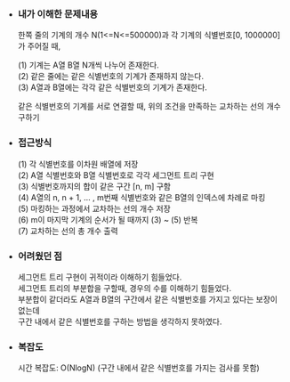 - ### 내가 이해한 문제내용  
  한쪽 줄의 기계의 개수 N(1<=N<=500000)과 각 기계의 식별번호[0, 1000000]가 주어질 때,
  
  (1) 기계는 A열 B열 N개씩 나누어 존재한다.  
  (2) 같은 줄에는 같은 식별번호의 기계가 존재하지 않는다.  
  (3) A열과 B열에는 각각 같은 식별번호의 기계가 존재한다.  
  
  같은 식별번호의 기계를 서로 연결할 때, 위의 조건을 만족하는 교차하는 선의 개수 구하기   
  
- ### 접근방식  
  (1) 각 식별번호를 이차원 배열에 저장    
  (2) A열 식별번호와 B열 식별번호로 각각 세그먼트 트리 구현   
  (3) 식별번호까지의 합이 같은 구간 [n, m] 구함   
  (4) A열의 n, n + 1, ... , m번째 식별번호와 같은 B열의  인덱스에 차례로 마킹  
  (5) 마킹하는 과정에서 교차하는 선의 개수 저장  
  (6) m이 마지막 기계의 순서가 될 때까지 (3) ~ (5) 반복  
  (7) 교차하는 선의 총 개수 출력  
  
- ### 어려웠던 점  
  세그먼트 트리 구현이 귀적이라 이해하기 힘들었다.  
  세그먼트 트리의 부분합을 구할때, 경우의 수를 이해하기 힘들었다.  
  부분합이 같더라도 A열과 B열의 구간에서 같은 식별번호를 가지고 있다는 보장이 없는데   
  구간 내에서 같은 식별번호를 구하는 방법을 생각하지 못하였다.  
  
- ### 복잡도  
  시간 복잡도: O(NlogN) (구간 내에서 같은 식별번호를 가지는 검사를 못함)  
    
